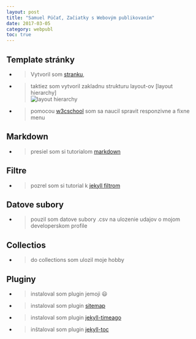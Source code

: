 ```yaml
---
layout: post
title: "Samuel Púčať, Začiatky s Webovým publikovaním"
date: 2017-03-05
category: webpubl
toc: true
---
```

## Template stránky
* >Vytvoril som [stranku](https://samuelpucat.github.io/),  
* >taktiez som vytvoril zakladnu strukturu layout-ov [layout hierarchy]  
![layout hierarchy](../../../../images/layout_hierarchy.jpg)
* >pomocou [w3cschool](https://www.w3schools.com/) som sa naucil spravit responzivne a fixne menu  
## Markdown
* >presiel som si tutorialom [markdown](http://www.markdowntutorial.com/)  
## Filtre
* >pozrel som si tutorial k [jekyll filtrom](http://jekyll.tips/jekyll-casts/string-filters-in-liquid/)  
## Datove subory
* >pouzil som datove subory .csv na ulozenie udajov o mojom developerskom profile
## Collectios
* >do collections som ulozil moje hobby
## Pluginy
* >instaloval som plugin jemoji :smiley:
* >instaloval som plugin [sitemap](../../../../sitemap.xml)
* >instaloval som plugin [jekyll-timeago](https://github.com/markets/jekyll-timeago)
* >inštaloval som plugin [jekyll-toc](https://github.com/toshimaru/jekyll-toc)
